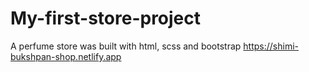 # My-first-store-project
A perfume store was built with html, scss and bootstrap    https://shimi-bukshpan-shop.netlify.app
